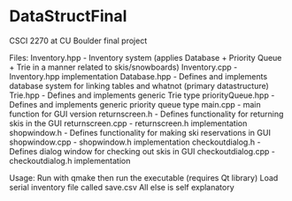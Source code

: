 # DataStructFinal
CSCI 2270 at CU Boulder final project

Files:
Inventory.hpp - Inventory system (applies Database + Priority Queue + Trie in a manner related to skis/snowboards)
Inventory.cpp - Inventory.hpp implementation
Database.hpp - Defines and implements database system for linking tables and whatnot (primary datastructure)
Trie.hpp - Defines and implements generic Trie type
priorityQueue.hpp - Defines and implements generic priority queue type
main.cpp - main function for GUI version
returnscreen.h - Defines functionality for returning skis in the GUI
returnscreen.cpp - returnscreen.h implementation
shopwindow.h - Defines functionality for making ski reservations in GUI
shopwindow.cpp - shopwindow.h implementation
checkoutdialog.h - Defines dialog window for checking out skis in GUI
checkoutdialog.cpp - checkoutdialog.h implementation

Usage:
Run with qmake then run the executable (requires Qt library)
Load serial inventory file called save.csv
All else is self explanatory
